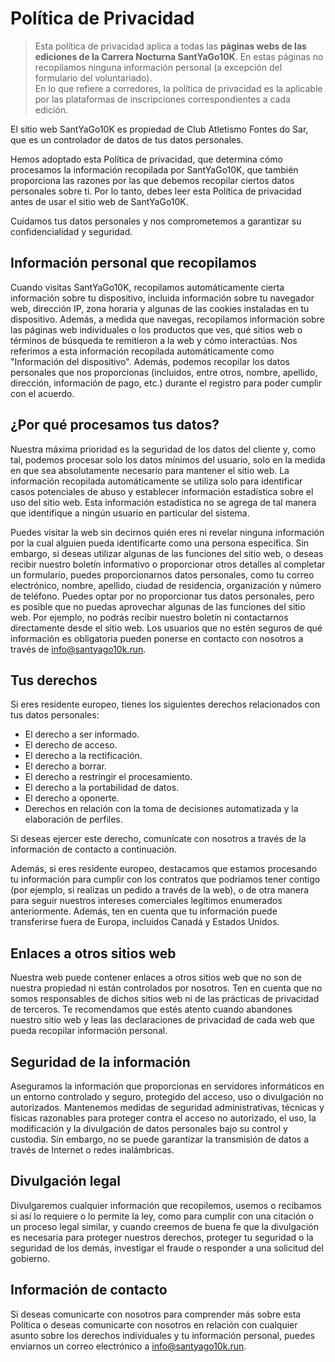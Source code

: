# Política de Privacidad

> Esta política de privacidad aplica a todas las **páginas webs de las ediciones de la Carrera Nocturna SantYaGo10K**.
> En estas páginas no recopilamos ninguna información personal (a excepción del formulario del voluntariado).  
> En lo que refiere a corredores, la política de privacidad es la aplicable por las plataformas de inscripciones
> correspondientes a cada edición.

El sitio web SantYaGo10K es propiedad de Club Atletismo Fontes do Sar, que es un controlador de datos de tus datos
personales.

Hemos adoptado esta Política de privacidad, que determina cómo procesamos la información recopilada por SantYaGo10K, que
también proporciona las razones por las que debemos recopilar ciertos datos personales sobre ti. Por lo tanto, debes
leer esta Política de privacidad antes de usar el sitio web de SantYaGo10K.

Cuidamos tus datos personales y nos comprometemos a garantizar su confidencialidad y seguridad.

## Información personal que recopilamos

Cuando visitas SantYaGo10K, recopilamos automáticamente cierta información sobre tu dispositivo, incluida información
sobre tu navegador web, dirección IP, zona horaria y algunas de las cookies instaladas en tu dispositivo. Además, a
medida que navegas, recopilamos información sobre las páginas web individuales o los productos que ves, qué sitios web o
términos de búsqueda te remitieron a la web y cómo interactúas. Nos referimos a esta información recopilada
automáticamente como "Información del dispositivo". Además, podemos recopilar los datos personales que nos
proporcionas (incluidos, entre otros, nombre, apellido, dirección, información de pago, etc.) durante el registro para
poder cumplir con el acuerdo.

## ¿Por qué procesamos tus datos?

Nuestra máxima prioridad es la seguridad de los datos del cliente y, como tal, podemos procesar solo los datos mínimos
del usuario, solo en la medida en que sea absolutamente necesario para mantener el sitio web. La información recopilada
automáticamente se utiliza solo para identificar casos potenciales de abuso y establecer información estadística sobre
el uso del sitio web. Esta información estadística no se agrega de tal manera que identifique a ningún usuario en
particular del sistema.

Puedes visitar la web sin decirnos quién eres ni revelar ninguna información por la cual alguien pueda identificarte
como una persona específica. Sin embargo, si deseas utilizar algunas de las funciones del sitio web, o deseas recibir
nuestro boletín informativo o proporcionar otros detalles al completar un formulario, puedes proporcionarnos datos
personales, como tu correo electrónico, nombre, apellido, ciudad de residencia, organización y número de teléfono.
Puedes optar por no proporcionar tus datos personales, pero es posible que no puedas aprovechar algunas de las funciones
del sitio web. Por ejemplo, no podrás recibir nuestro boletín ni contactarnos directamente desde el sitio web. Los
usuarios que no estén seguros de qué información es obligatoria pueden ponerse en contacto con nosotros a través de
[info@santyago10k.run](mailto:info@santyago10k.run).

## Tus derechos

Si eres residente europeo, tienes los siguientes derechos relacionados con tus datos personales:

* El derecho a ser informado.
* El derecho de acceso.
* El derecho a la rectificación.
* El derecho a borrar.
* El derecho a restringir el procesamiento.
* El derecho a la portabilidad de datos.
* El derecho a oponerte.
* Derechos en relación con la toma de decisiones automatizada y la elaboración de perfiles.

Si deseas ejercer este derecho, comunícate con nosotros a través de la información de contacto a continuación.

Además, si eres residente europeo, destacamos que estamos procesando tu información para cumplir con los contratos que
podríamos tener contigo (por ejemplo, si realizas un pedido a través de la web), o de otra manera para seguir nuestros
intereses comerciales legítimos enumerados anteriormente. Además, ten en cuenta que tu información puede transferirse
fuera de Europa, incluidos Canadá y Estados Unidos.

## Enlaces a otros sitios web

Nuestra web puede contener enlaces a otros sitios web que no son de nuestra propiedad ni están controlados por nosotros.
Ten en cuenta que no somos responsables de dichos sitios web ni de las prácticas de privacidad de terceros. Te
recomendamos que estés atento cuando abandones nuestro sitio web y leas las declaraciones de privacidad de cada web que
pueda recopilar información personal.

## Seguridad de la información

Aseguramos la información que proporcionas en servidores informáticos en un entorno controlado y seguro, protegido del
acceso, uso o divulgación no autorizados. Mantenemos medidas de seguridad administrativas, técnicas y físicas razonables
para proteger contra el acceso no autorizado, el uso, la modificación y la divulgación de datos personales bajo su
control y custodia. Sin embargo, no se puede garantizar la transmisión de datos a través de Internet o redes
inalámbricas.

## Divulgación legal

Divulgaremos cualquier información que recopilemos, usemos o recibamos si así lo requiere o lo permite la ley, como para
cumplir con una citación o un proceso legal similar, y cuando creemos de buena fe que la divulgación es necesaria para
proteger nuestros derechos, proteger tu seguridad o la seguridad de los demás, investigar el fraude o responder a una
solicitud del gobierno.

## Información de contacto

Si deseas comunicarte con nosotros para comprender más sobre esta Política o deseas comunicarte con nosotros en relación
con cualquier asunto sobre los derechos individuales y tu información personal, puedes enviarnos un correo electrónico a
[info@santyago10k.run](mailto:info@santyago10k.run).
